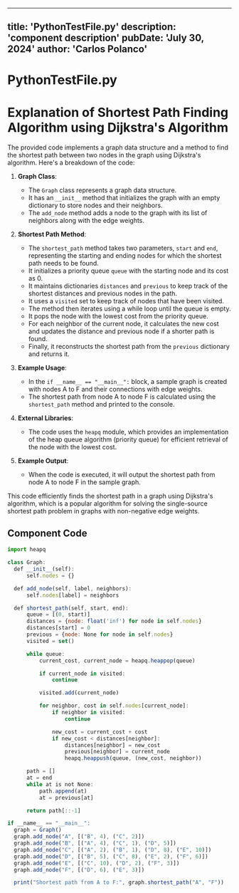---
  title: 'PythonTestFile.py'
  description: 'component description'
  pubDate: 'July 30, 2024'
  author: 'Carlos Polanco'
  ---
  
  
  
  # PythonTestFile.py
  # Explanation of Shortest Path Finding Algorithm using Dijkstra's Algorithm

The provided code implements a graph data structure and a method to find the shortest path between two nodes in the graph using Dijkstra's algorithm. Here's a breakdown of the code:

1. **Graph Class**:
    - The `Graph` class represents a graph data structure.
    - It has an `__init__` method that initializes the graph with an empty dictionary to store nodes and their neighbors.
    - The `add_node` method adds a node to the graph with its list of neighbors along with the edge weights.

2. **Shortest Path Method**:
    - The `shortest_path` method takes two parameters, `start` and `end`, representing the starting and ending nodes for which the shortest path needs to be found.
    - It initializes a priority queue `queue` with the starting node and its cost as 0.
    - It maintains dictionaries `distances` and `previous` to keep track of the shortest distances and previous nodes in the path.
    - It uses a `visited` set to keep track of nodes that have been visited.
    - The method then iterates using a while loop until the queue is empty.
    - It pops the node with the lowest cost from the priority queue.
    - For each neighbor of the current node, it calculates the new cost and updates the distance and previous node if a shorter path is found.
    - Finally, it reconstructs the shortest path from the `previous` dictionary and returns it.

3. **Example Usage**:
    - In the `if __name__ == "__main__":` block, a sample graph is created with nodes A to F and their connections with edge weights.
    - The shortest path from node A to node F is calculated using the `shortest_path` method and printed to the console.

4. **External Libraries**:
    - The code uses the `heapq` module, which provides an implementation of the heap queue algorithm (priority queue) for efficient retrieval of the node with the lowest cost.

5. **Example Output**:
    - When the code is executed, it will output the shortest path from node A to node F in the sample graph.

This code efficiently finds the shortest path in a graph using Dijkstra's algorithm, which is a popular algorithm for solving the single-source shortest path problem in graphs with non-negative edge weights.
  
  ## Component Code
  ```jsx
  import heapq

class Graph:
    def __init__(self):
        self.nodes = {}

    def add_node(self, label, neighbors):
        self.nodes[label] = neighbors

    def shortest_path(self, start, end):
        queue = [(0, start)]
        distances = {node: float('inf') for node in self.nodes}
        distances[start] = 0
        previous = {node: None for node in self.nodes}
        visited = set()

        while queue:
            current_cost, current_node = heapq.heappop(queue)

            if current_node in visited:
                continue

            visited.add(current_node)

            for neighbor, cost in self.nodes[current_node]:
                if neighbor in visited:
                    continue

                new_cost = current_cost + cost
                if new_cost < distances[neighbor]:
                    distances[neighbor] = new_cost
                    previous[neighbor] = current_node
                    heapq.heappush(queue, (new_cost, neighbor))

        path = []
        at = end
        while at is not None:
            path.append(at)
            at = previous[at]

        return path[::-1]

if __name__ == "__main__":
    graph = Graph()
    graph.add_node("A", [("B", 4), ("C", 2)])
    graph.add_node("B", [("A", 4), ("C", 1), ("D", 5)])
    graph.add_node("C", [("A", 2), ("B", 1), ("D", 8), ("E", 10)])
    graph.add_node("D", [("B", 5), ("C", 8), ("E", 2), ("F", 6)])
    graph.add_node("E", [("C", 10), ("D", 2), ("F", 3)])
    graph.add_node("F", [("D", 6), ("E", 3)])

    print("Shortest path from A to F:", graph.shortest_path("A", "F"))
  ```
  